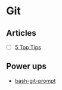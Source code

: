 # Git

## Articles

- [ ] [5 Top Tips](https://medium.freecodecamp.org/5-github-tips-for-new-coders-2f312689ffd5)

## Power ups

- [bash-git-prompt](https://github.com/magicmonty/bash-git-prompt)